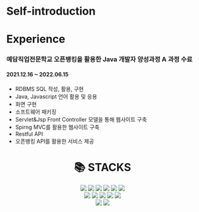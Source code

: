# Self-introduction

# Experience
### 예담직업전문학교 오픈뱅킹을 활용한 Java 개발자 양성과정 A 과정 수료
#### 2021.12.16 ~ 2022.06.15
<ul>
  <li>RDBMS SQL 작성, 활용, 구현</li>
  <li>Java, Javascript 언어 활용 및 응용</li>
  <li>화면 구현</li>
  <li>소프트웨어 패키징</li>
  <li>Servlet&Jsp Front Controller 모델을 통해 웹사이트 구축</li>
  <li>Spirng MVC를 활용한 웹사이트 구축</li>
  <li>Restful API</li>
  <li>오픈뱅킹 API를 활용한 서비스 제공</li>
</ul>

<div align=center><h1>📚 STACKS</h1></div>

<div align=center> 
  <img src="https://img.shields.io/badge/java-007396?style=for-the-badge&logo=java&logoColor=white"> 
  <img src="https://img.shields.io/badge/spring-6DB33F?style=for-the-badge&logo=spring&logoColor=white">
  <img src="https://img.shields.io/badge/oracle-F80000?style=for-the-badge&logo=oracle&logoColor=white">
  <img src="https://img.shields.io/badge/linux-FCC624?style=for-the-badge&logo=linux&logoColor=black"> 
  <img src="https://img.shields.io/badge/amazonaws-232F3E?style=for-the-badge&logo=amazonaws&logoColor=white"> 
  <img src="https://img.shields.io/badge/apache tomcat-F8DC75?style=for-the-badge&logo=apachetomcat&logoColor=white">
  <br>
  <img src="https://img.shields.io/badge/html5-E34F26?style=for-the-badge&logo=html5&logoColor=white"> 
  <img src="https://img.shields.io/badge/css-1572B6?style=for-the-badge&logo=css3&logoColor=white"> 
  <img src="https://img.shields.io/badge/javascript-F7DF1E?style=for-the-badge&logo=javascript&logoColor=black"> 
  <img src="https://img.shields.io/badge/jquery-0769AD?style=for-the-badge&logo=jquery&logoColor=white">
  <img src="https://img.shields.io/badge/bootstrap-7952B3?style=for-the-badge&logo=bootstrap&logoColor=white">
  <br>  
  <img src="https://img.shields.io/badge/github-181717?style=for-the-badge&logo=github&logoColor=white">
  <img src="https://img.shields.io/badge/git-F05032?style=for-the-badge&logo=git&logoColor=white">
  <br>
</div>
